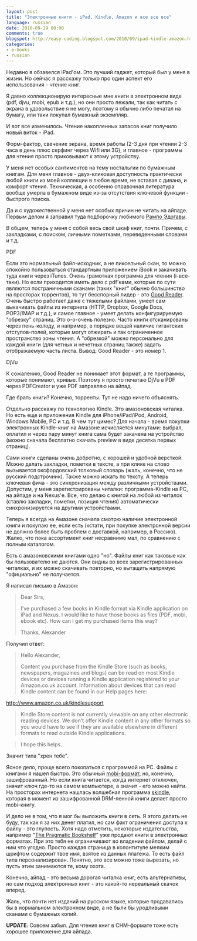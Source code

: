 ```yaml
---
layout: post
title: "Электронные книги - iPad, Kindle, Amazon и все все все"
language: russian
date: 2010-09-19 00:00
comments: true
blogspot: http://easy-coding.blogspot.com/2010/09/ipad-kindle-amazon.html
categories:
- e-books
- russian
---
```

Недавно я обзавелся iPad'ом. Это лучший гаджет, который был у меня в жизни. Но сейчас я расскажу только про один аспект его использования - чтение книг.

Я давно коллекционирую интересные мне книги в электронном виде (pdf, djvu, mobi, epub и т.д.), но они просто лежали, так как читать с экрана в удовольствие я не могу, поэтому я обычно либо печатал на бумагу, или таки покупал бумажный экземпляр.

И вот все изменилось. Чтение накопленных запасов книг получило новый виток - iPad.

Форм-фактор, свечение экрана, время работы (2-3 дня при чтении 2-3 часа в день плюс серфинг через Wifi или 3G), и главное - программы для чтения просто приковывают к этому устройству.

У меня нет особых сантиментов на тему ностальгии по бумажным книгам. Для меня главное - двух-кликовая доступность практически любой книги из моей коллекции в любое время, не вставая с дивана, и комфорт чтения. Техническая, а особенно справочная литература вообще умерла в бумажном виде из-за отсутствия ключевой функции - быстрого поиска. 

Да и с художественной у меня нет особых причин не читать на айпаде. Первым делом я заправил туда подборочку любимого [Рампо Эдогавы][Рампо Эдогава].

[Рампо Эдогава]: http://ru.wikipedia.org/wiki/%D0%AD%D0%B4%D0%BE%D0%B3%D0%B0%D0%B2%D0%B0_%D0%A0%D0%B0%D0%BC%D0%BF%D0%BE

В общем, теперь у меня с собой весь свой шкаф книг, почти. Причем, с закладками, с поиском, личными пометками, переведенными словами и т.д.

PDF

Если это нормальный файл-исходник, а не пиксельный скан, то можно спокойно пользоваться стандартным приложением iBook и закачивать туда книги через iTunes. Очень грамотная программа для чтения (i-все-таки). Но если приходится иметь дело с pdf'ками, которые по сути являются постраничными сканами (таких "книг" обычно большинство на просторах торрентов), то тут бесспорный лидер - это [Good Reader][]. Очень быстро работает даже с тяжелыми файлами, умеет сам выкачивать файлы из интернета (HTTP, Dropbox, Google Docs, POP3/IMAP и т.д.), и самое главное - умеет делать конфигурируемую "обрезку" страниц. Это о-о-очень полезно. Часто книги отсканированы через пень-колоду, и например, в порядке вещей наличие гигантских отступов-полей, которые могут отжирать и так ограниченное пространство зоны чтения. А "обрезкой" можно персонально для каждой книги (для четных и нечетных страниц также) задать отображаемую часть листа. Вывод: Good Reader - это номер 1.

[Good Reader]: http://www.goodiware.com/goodreader.html

DjVu

К сожалению, Good Reader не понимает этот формат, а те программы, которые понимают, кривые. Поэтому я просто печатаю DjVu в PDF через PDFCreator и уже PDF заправляю на айпад.

Где брать книги? Конечно, торренты. Тут не надо ничего объяснять.

Отдельно расскажу по технологию Kindle. Это амазоновская читалка. Но есть еще и приложения Kindle для iPhone/iPad/iPod, Android, Windows Mobile, PC и т.д. В чем тут цимес? Для начала - время покупки электронных Kindle-книг на Амазоне исчисляется минутами: выбрал, оплатил и через пару минут книга сама будет закачена на устройство (можно сначала бесплатно скачать preview в виде десятка первых страниц).

Сами книги сделаны очень добротно, с хорошей и удобной версткой. Можно делать закладки, пометки в тексте, а при клике на слово вызывается оксфордовский толковый словарь (жаль, конечно, что не русский подстрочник). Также можно искать по тексту. А теперь ключевая фича - это синхронизация между различными устройствами. Допустим, у меня зарегистрированы читалки: программа-Kindle на PC, на айпаде и на Nexus'е. Все, что делаю с книгой на любой из читалок (ставлю закладки, пометки, позиция чтения) автоматически синхронизируется на другими устройствами.

Теперь я всегда на Амазоне сначала смотрю наличие электронной книги и покупаю ее, если есть (кстати, при покупке электронной версии не должно более быть проблем с доставкой, например, в Россию). Жалко, что пока ассортимент книг несравнимо мал, по сравнению с полным каталогом. 

Есть с амазоновскими книгами одно "но". Файлы книг как таковые как бы пользователю не даются. Они видны во всех зарегистрированных читалках, и их можно скачивать повторно, но вытащить напрямую "официально" не получается.

Я написал письмо в Амазон:

> Dear Sirs,
>
> I've purchased a few books in Kindle format via Kindle application on iPad and Nexus. I would like to have those books as files (PDF, mobi, ebook etc). How can I get my purchased items this way?
>
> Thanks,
> Alexander

Получил ответ:

> Hello Alexander,
> 
> Content you purchase from the Kindle Store (such as books, newspapers, magazines and blogs) can be read on most Kindle devices or devices running a Kindle application registered to your Amazon.co.uk account. Information about devices that can read Kindle content can be found in our Help pages here:

http://www.amazon.co.uk/kindlesupport

> Kindle Store content is not currently viewable on any other electronic reading devices. We don't offer Kindle content in any other formats so you would have to see if they are available elsewhere in different formats to read outside Kindle applications.

> I hope this helps.

Значит типа "хрен тебе". 

Ясное дело, проще всего покопаться с программой на PC. Файлы с книгами я нашел быстро. Это обычный [mobi-формат][mobi], но, конечно, зашифрованный. Но если книга читается, когда интернет отключен, значит ключ где-то на самом компьютере, а значит - его можно найти. На просторах интернета нашлась волшебная программа [skindle][], которая в момент из зашифрованной DRM-ленной книги делает просто mobi-книгу.

[mobi]: http://wiki.mobileread.com/wiki/MOBI
[skindle]: http://www.mediafire.com/?wzjiimfmzdo

И дело не в том, что я мог бы выложить книги в сеть. Я этого делать не буду, так как я за них денег платил, но сам факт ограничения доступа к файлу - это глупость. Хотя надо отметить, некоторые издательства, например "[The Pragmatic Bookshelf][]" уже продают книги в электронных форматах. При это тебя не ограничивают во владении файлом, делай с ним что угодно. Просто каждая страница в колонтитуле мелким шрифтом содержит твое имя, взятое из данных платежа. То есть файл типа персонализирован. Понятно, это все можно тоже вырезать, но пусть этим занимаются те, кому охота.

[The Pragmatic Bookshelf]: http://www.pragprog.com/

Конечно, айпад - это весьма дорогая читалка книг, есть альтернативы, но сам подход электронных книг - это какой-то нереальный скачок вперед.

Жаль, что почти нет изданий на русском языке, которые продавались бы в нормальном электронном виде, а не были бы уродливыми сканами с бумажных копий.

**UPDATE**: Совсем забыл. Для чтения книг в CHM-формате тоже есть хорошее приложение для айпада.
